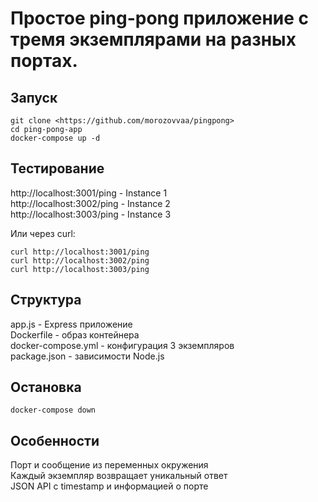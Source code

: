 # Простое ping-pong приложение с тремя экземплярами на разных портах.
## Запуск
```
git clone <https://github.com/morozovvaa/pingpong>
cd ping-pong-app
docker-compose up -d
```

## Тестирование

http://localhost:3001/ping - Instance 1  
http://localhost:3002/ping - Instance 2  
http://localhost:3003/ping - Instance 3  

Или через curl:
```
curl http://localhost:3001/ping
curl http://localhost:3002/ping
curl http://localhost:3003/ping
```

## Структура

app.js - Express приложение  
Dockerfile - образ контейнера  
docker-compose.yml - конфигурация 3 экземпляров  
package.json - зависимости Node.js  

## Остановка
```
docker-compose down
```
## Особенности

Порт и сообщение из переменных окружения  
Каждый экземпляр возвращает уникальный ответ  
JSON API с timestamp и информацией о порте  
